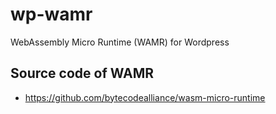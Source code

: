 # wp-wamr
WebAssembly Micro Runtime (WAMR) for Wordpress

## Source code of WAMR
  * https://github.com/bytecodealliance/wasm-micro-runtime
